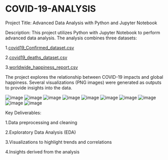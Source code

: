 # COVID-19-ANALYSIS

Project Title: Advanced Data Analysis with Python and Jupyter Notebook

Description:
This project utilizes Python with Jupyter Notebook to perform advanced data analysis. The analysis combines three datasets:

1.[covid19_Confirmed_dataset.csv](https://github.com/user-attachments/files/17930742/covid19_Confirmed_dataset.csv)

2.[covid19_deaths_dataset.csv](https://github.com/user-attachments/files/17930746/covid19_deaths_dataset.csv)

3.[worldwide_happiness_report.csv](https://github.com/user-attachments/files/17930747/worldwide_happiness_report.csv)

The project explores the relationship between COVID-19 impacts and global happiness. 
Several visualizations (PNG images) were generated as outputs to provide insights into the data.

![image](https://github.com/user-attachments/assets/58c8e008-c46b-428e-b822-44073f666ad2)
![image](https://github.com/user-attachments/assets/220aef9c-f35d-4ca3-a576-7d74917fd283)
![image](https://github.com/user-attachments/assets/709034d5-9450-447c-af9a-5a74c1537ee7)
![image](https://github.com/user-attachments/assets/6e1c0640-e558-4f64-99cd-d7b66dcbd8d4)
![image](https://github.com/user-attachments/assets/ff533412-2348-4086-b395-26662e727eb7)
![image](https://github.com/user-attachments/assets/2948450c-91b3-41be-a9c3-c89188310253)
![image](https://github.com/user-attachments/assets/1058e90c-a57f-40e7-a7b1-78f666f3f2c7)
![image](https://github.com/user-attachments/assets/a32d83e9-1c3c-4ecd-bed6-ac30d84db331)
![image](https://github.com/user-attachments/assets/5907ac57-d6e2-46b7-a6ee-5912e80c47a5)
![image](https://github.com/user-attachments/assets/d11eaf44-ac40-4851-aab6-203ca2a2e3d0)

Key Deliverables:

1.Data preprocessing and cleaning

2.Exploratory Data Analysis (EDA)

3.Visualizations to highlight trends and correlations

4.Insights derived from the analysis
